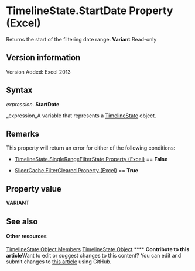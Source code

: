 
# TimelineState.StartDate Property (Excel)

Returns the start of the filtering date range.  **Variant** Read-only


## Version information

Version Added: Excel 2013 


## Syntax

 _expression_. **StartDate**

 _expression_A variable that represents a  [TimelineState](bb92fe09-3cce-8e10-3795-2b9089c27801.md) object.


## Remarks

This property will return an error for either of the following conditions:


-  [TimelineState.SingleRangeFilterState Property (Excel)](aca37428-83e9-cb54-f32a-675dfcac5d9f.md) == **False**
    
-  [SlicerCache.FilterCleared Property (Excel)](7ba523e4-365f-9cfb-9fa2-bf0e025996ae.md) == **True**
    

## Property value

 **VARIANT**


## See also


#### Other resources


 [TimelineState Object Members](6c21dcbb-b0a6-0f24-27f6-6aefafc5f6ec.md)
 [TimelineState Object](bb92fe09-3cce-8e10-3795-2b9089c27801.md)
****   **Contribute to this article**Want to edit or suggest changes to this content? You can edit and submit changes to  [this article](https://github.com/jhershey00/VBA_Excel_Test/OpenXMLCon/articles/3de8df53-1a36-428e-50dd-c7f45aa73b25.md) using GitHub.

